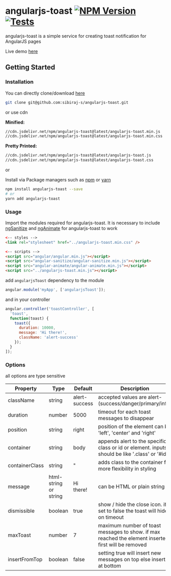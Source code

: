 # angularjs-toast [![NPM Version](https://img.shields.io/npm/v/angularjs-toast.svg)](https://www.npmjs.com/package/angularjs-toast) [![Tests](https://github.com/sibiraj-s/angularjs-toast/workflows/Tests/badge.svg)](https://github.com/sibiraj-s/angularjs-toast/actions)

angularjs-toast is a simple service for creating toast notification for AngularJS pages

Live demo [here][demo]

## Getting Started

### Installation

You can directly clone/download [here][angularjs-toast]

```bash
git clone git@github.com:sibiraj-s/angularjs-toast.git
```

or use cdn

**Minified:**

```bash
//cdn.jsdelivr.net/npm/angularjs-toast@latest/angularjs-toast.min.js
//cdn.jsdelivr.net/npm/angularjs-toast@latest/angularjs-toast.min.css
```

**Pretty Printed:**

```bash
//cdn.jsdelivr.net/npm/angularjs-toast@latest/angularjs-toast.js
//cdn.jsdelivr.net/npm/angularjs-toast@latest/angularjs-toast.css
```

or

Install via Package managers such as [npm][npm] or [yarn][yarn]

```bash
npm install angularjs-toast --save
# or
yarn add angularjs-toast
```

### Usage

Import the modules required for angularjs-toast. It is necessary to include [ngSanitize][ngsanitize] and [ngAnimate][nganimate] for angularjs-toast to work

```html
<-- styles -->
<link rel="stylesheet" href="../angularjs-toast.min.css" />

<-- scripts -->
<script src="angular/angular.min.js"></script>
<script src="angular-sanitize/angular-sanitize.min.js"></script>
<script src="angular-animate/angular-animate.min.js"></script>
<script src="../angularjs-toast.min.js"></script>
```

add `angularjsToast` dependency to the module

```js
angular.module('myApp', ['angularjsToast']);
```

and in your controller

```js
angular.controller('toastController', [
  'toast',
  function(toast) {
    toast({
      duration: 10000,
      message: 'Hi there!',
      className: 'alert-success'
    });
  }
]);
```

### Options

all options are type sensitive

| Property       | Type                  | Default       | Description                                                                                         |
| -------------- | --------------------- | ------------- | --------------------------------------------------------------------------------------------------- |
| className      | string                | alert-success | accepted values are alert-(success/danger/primary/info)                                       |
| duration       | number                | 5000          | timeout for each toast messages to disappear                                                        |
| position       | string                | right         | position of the element can be 'left', 'center' and 'right'                                         |
| container      | string                | body          | appends alert to the specific class or id or element. inputs should be like '.class' or '#id'       |
| containerClass | string                | "             | adds class to the container for more flexibility in styling                                         |
| message        | html-string or string | Hi there!     | can be HTML or plain string                                                                         |
| dismissible    | boolean               | true          | show / hide the close icon. if set to false the toast will hide on timeout                          |
| maxToast       | number                | 7             | maximum number of toast messages to show. if max reached the element inserted first will be removed |
| insertFromTop  | boolean               | false         | setting true will insert new messages on top else inserts at bottom                                 |

[nganimate]: https://docs.angularjs.org/api/ngAnimate
[ngsanitize]: https://docs.angularjs.org/api/ngSanitize
[npm]: https://www.npmjs.com/
[yarn]: https://yarnpkg.com/lang/en/
[github]: https://sibiraj-s.github.io/
[ngx-notifier]: https://github.com/sibiraj-s/ngx-notifier
[angularjs-toast]: https://github.com/sibiraj-s/angularjs-toast
[demo]: https://sibiraj-s.github.io/angularjs-toast/
